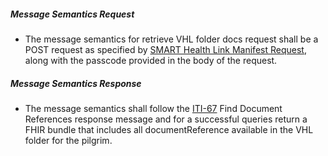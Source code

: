 

##### Message Semantics Request
- The message semantics for retrieve VHL folder docs request shall be a POST request as specified by [SMART Health Link Manifest Request](https://build.fhir.org/ig/HL7/smart-health-cards-and-links/links-specification.html#smart-health-link-manifest-request), along with the passcode provided in the body of the request.


##### Message Semantics Response
- The message semantics shall follow the [ITI-67](https://profiles.ihe.net/ITI/MHD/ITI-67.html#2367422-message-semantics) Find Document References response message and for a successful queries return a FHIR bundle that includes all documentReference available in the VHL folder for the pilgrim.

